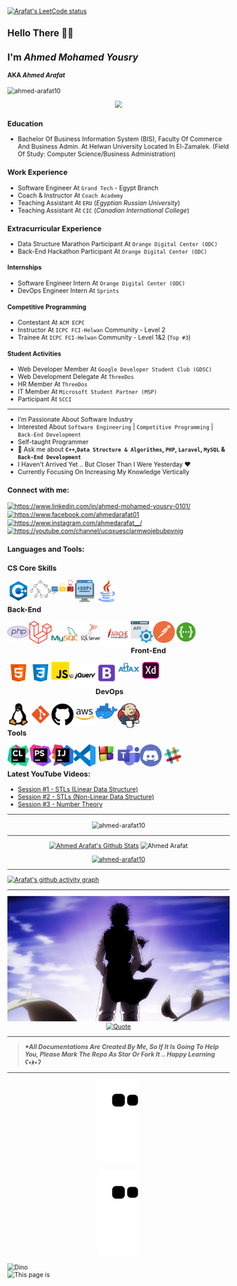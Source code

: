 <div align="left">
 <a href="https://leetcode.com/AhmedArafat">
  <picture>
   <source srcset="https://leetcard.jacoblin.cool/AhmedArafat?theme=light&border=0"
    media="(prefers-color-scheme: light), (prefers-color-scheme: no-preference)" />
   <source srcset="https://leetcard.jacoblin.cool/AhmedArafat?theme=dark&border=0"
    media="(prefers-color-scheme: dark)" />
   <img src="https://leetcard.jacoblin.cool/AhmedArafat?theme=light&border=0" height=140
    alt="Arafat's LeetCode status" />
  </picture>
 </a>
</div>

## Hello There 👋🏻
## I'm _Ahmed Mohamed Yousry_
#### AKA _Ahmed Arafat_
[//]: # ([![Website]&#40;https://img.shields.io/website?label=ahmedarafat.vip&style=for-the-badge&url=https://www.ahmedarafat.vip&#41;]&#40;https://www.ahmedarafat.vip/Home&#41;)
[//]: # (<a href = "https://commits.top/egypt.html" target="_blank"></a>)

 <p align="left"> 
	<img src="https://komarev.com/ghpvc/?username=ahmed-arafat10&label=Profile%20Views&color=0e75b6&style=flat" alt="ahmed-arafat10" />
</p>


<p align="center">
  	<a href="https://github.com/DenverCoder1/readme-typing-svg"><img src="https://readme-typing-svg.herokuapp.com?font=Time+New+Roman&color=36BCF7&size=25&center=true&vCenter=true&width=600&height=100&lines=Software+Engineer;ACM+ECPC+Contestant;Competitive+Programmer;Founder+Of+K-Hub;Laravel+Back-End+Developer;Teaching+Assistant;CS+Instructor;Freelancer;"></a>
</p>

### Education
- Bachelor Of Business Information System (BIS), Faculty Of Commerce And Business Admin. At Helwan University Located In El-Zamalek. (Field Of Study: Computer Science/Business Administration)

### Work Experience
- Software Engineer At `Grand Tech` - Egypt Branch
- Coach & Instructor At `Coach Academy`
- Teaching Assistant At `ERU` (_Egyptian Russian University_)
- Teaching Assistant At `CIC` (_Canadian International College_)

### Extracurricular Experience
- Data Structure Marathon Participant At `Orange Digital Center (ODC)`
- Back-End Hackathon Participant At `Orange Digital Center (ODC)`

#### Internships
- Software Engineer Intern At `Orange Digital Center (ODC)`
- DevOps Engineer Intern At `Sprints`

#### Competitive Programming
- Contestant At `ACM ECPC`
- Instructor At `ICPC FCI-Helwan` Community - Level 2
- Trainee At `ICPC FCI-Helwan` Community - Level 1&2 (`Top #3`)

#### Student Activities
- Web Developer Member At `Google Developer Student Club (GDSC)`
- Web Development Delegate At `ThreeDos`
- HR Member At `ThreeDos`
- IT Member At `Microsoft Student Partner (MSP)`
- Participant At `SCCI`

<hr>

- I’m Passionate About Software Industry
- Interested About `Software Engineering` | `Competitive Programming` | `Back-End Development`
- Self-taught Programmer
- 💬 Ask me about **`C++`,`Data Structure & Algorithms`, `PHP`, `Laravel`, `MySQL` & `Back-End Development`**
- I Haven't Arrived Yet .. But Closer Than I Were Yesterday ❤
- Currently Focusing On Increasing My Knowledge Vertically

<h3>Connect with me:</h3>
<p>
<a href="https://www.linkedin.com/in/ahmed-mohamed-yousry-0101/" 
target="blank"><img align="center" 
                    src="https://raw.githubusercontent.com/rahuldkjain/github-profile-readme-generator/master/src/images/icons/Social/linked-in-alt.svg" 
                    alt="https://www.linkedin.com/in/ahmed-mohamed-yousry-0101/" 
                    height="30" width="40" /></a>
<a href="https://www.facebook.com/ahmedarafat01" 
target="blank"><img align="center" 
                    src="https://raw.githubusercontent.com/rahuldkjain/github-profile-readme-generator/master/src/images/icons/Social/facebook.svg" 
                    alt="https://www.facebook.com/ahmedarafat01" 
                    height="30" width="40" /></a>
<a href="https://www.instagram.com/ahmedarafat__/"
target="blank"><img align="center" 
                    src="https://raw.githubusercontent.com/rahuldkjain/github-profile-readme-generator/master/src/images/icons/Social/instagram.svg" 
                    alt="https://www.instagram.com/ahmedarafat__/" 
                    height="30" width="40" /></a>
<a href="https://youtube.com/channel/UCqXUeSCLARmWOJEBUBPVNIg" 
target="blank"><img align="center" 
                    src="https://raw.githubusercontent.com/rahuldkjain/github-profile-readme-generator/master/src/images/icons/Social/youtube.svg"
                    alt="https://youtube.com/channel/ucqxuesclarmwojebubpvnig" 
                    height="30" width="40" /></a>
</p>

### Languages and Tools:

<h3>CS Core Skills</h3>
<p>
<img align="left" title="C++" alt="C++" width="50px" src="Pics/cpp.webp" />
<img align="left" title="DSA" alt="DSA" width="50px" src="Pics/DSA2.webp" />
<img align="left" title="Solved 700+ Problem On OJs" alt="Solved 700+ Problem On OJs" width="50px" src="Pics/icpc.webp" />
<img align="left" title="OOP" alt="OOP" width="50px" src="Pics/OOP2.webp" />
<img align="left" title="Java" alt="Java" width="50px" src="Pics/java.webp" />
</p>

<br><br>

<h3>Back-End</h3>
<p>
<img align="left" title="PHP8" alt="PHP8" width="50px" src="Pics/php.webp" />
<img align="left" title="laravel" alt="laravel" width="50px" src="Pics/laravel.webp" />
<img align="left" title="MySQL" alt="MySQL" width="60px" src="Pics/mysql.webp" />
<img align="left" title="SQLServer" alt="SQLServer" width="60px" height="50px" src="Pics/sqlserver.webp" />
<img align="left" title="Apache" alt="Apache" width="60px" height="60px" src="Pics/apache.webp" />
<img align="left" title="APIs" alt="APIs" width="50px" src="Pics/api.webp" />
<img align="left" title="PostMan" alt="PostMan" width="50px" src="Pics/postman.webp" />
<img align="left" title="Swagger" alt="Swagger" width="50px" src="Pics/swagger.webp" />
</p>

<br><br>

<h3>Front-End</h3>
<p>
<img align="left" title="HTML5" alt="HTML5" width="50px" src="Pics/html5.webp" />
<img align="left" title="CSS3" alt="CSS3" width="50px" src="Pics/css3.webp" />
<img align="left" title="JavaScript" alt="JavaScript" width="40px" src="Pics/js.webp" />
<img align="left" title="JQuery" alt="JQuery" width="60px" src="Pics/jquery.webp" />
<img align="left" title="Bootstrap 5" alt="Bootstrap 5" width="50px" src="Pics/bootstrap.webp" />
<img align="left" title="AJAX" alt="AJAX" width="50px" src="Pics/ajax.webp" />
<img align="left" title="Adobe XD" alt="Adobe XD" width="50px" src="Pics/adobexd.webp" />
</p>

<br><br>

<h3>DevOps</h3>
<p>
<img align="left" title="Linux" alt="Linux" width="50px" src="Pics/linux.webp" />
<img align="left" title="Git VC" alt="Git VC" width="50px" src="Pics/git.webp" />
<img align="left" title="GitHub" alt="GitHub" width="50px" src="Pics/github.webp" />
<img align="left" title="AWS" alt="AWS" width="50px" src="Pics/AWS.webp" />
<img align="left" title="Docker" alt="Docker" width="50px" src="Pics/Docker.webp" />
<img align="left" title="Jenkins" alt="Jenkins" width="50px" height="55px" src="Pics/Jenkins.webp" />
</p>

<br><br>

<h3>Tools</h3>
<p>
<img align="left" title="CLion" alt="CLion" width="50px" src="Pics/tools/clion.webp" />
<img align="left" title="PHPStorm" alt="PHPStorm" width="50px" src="Pics/tools/phpstorm.webp" />
<img align="left" title="Intellij" alt="Intellij" width="50px" src="Pics/tools/intellij.webp" />
<img align="left" title="VS Code" alt="VS Code" width="50px" src="Pics/tools/vscode.webp" />
<img align="left" title="CodeBlocks" alt="CodeBlocks" width="50px" src="Pics/tools/codeblocks.webp" />
<img align="left" title="Microsoft Teams" alt="Microsoft Teams" width="50px" src="Pics/tools/teams.webp" />
<img align="left" title="Discord" alt="Discord" width="50px" src="Pics/tools/discord.webp" />
<img align="left" title="Slack" alt="Slack" width="50px" src="Pics/tools/slack.webp" />
</p>

<br><br>

<h3 align="left">Latest YouTube Videos:</h3>

- [Session #1 - STLs (Linear Data Structure)](https://youtu.be/q_FXkla98Vo)
- [Session #2 - STLs (Non-Linear Data Structure)](https://youtu.be/E3N6p3cV5YU)
- [Session #3 - Number Theory](https://youtu.be/JaGdOl4cn_0)

<hr>

<p align="center">
<img align="center" 
    src="https://github-readme-streak-stats.herokuapp.com/?user=ahmed-arafat10&" 
    alt="ahmed-arafat10" />
</p>

<hr>


<p align="center">
    <a href="https://github.com/anuraghazra/github-readme-stats">
	    <img alt="Ahmed Arafat's Github Stats" 
             src="https://github-readme-stats.vercel.app/api?username=ahmed-arafat10&show_icons=true&count_private=true&locale=en&theme=react&layout=compact" 
             height="230px"/></a>
	   <img src="https://github-readme-stats.vercel.app/api/top-langs?username=ahmed-arafat10&exclude_repo=Smartys-Android-App-Csharp&langs_count=15&layout=compact&hide=ASP.NET&theme=react" 
            alt="Ahmed Arafat" 
            height="230px"/>
<br/>
</p>


<p align="center">
<a href="https://github.com/ryo-ma/github-profile-trophy">
<img src="https://github-profile-trophy.vercel.app/?username=ahmed-arafat10"
     alt="ahmed-arafat10" />
</a> 
</p>

<hr>

[![Arafat's github activity graph](https://github-readme-activity-graph.vercel.app/graph?username=ahmed-arafat10&theme=github)](https://github.com/ahmed-arafat10/github-readme-activity-graph)

<hr>

<p align = "center">
    <img title="Ging Freecss" alt="Ging" src="Pics/ging.gif" />
	<a href="[https://github.com/piyushsuthar/github-readme-quotes](https://github.com/piyushsuthar/github-readme-quotes)"> <img alt = "Quote" src="https://quotes-github-readme.vercel.app/api?type=horizontal&theme=tokyonight&animation=grow_out_in&quote=Enjoy+The+Little+Detours+To+The+Fullest+..+Because+That's+Where+You'll+Find+The+Things+More+Important+Than+What+You+Want"></a>
</p>

<hr>

> **_*All Documentations Are Created By Me, So If It Is Going To Help You,
Please Mark The Repo As Star Or Fork It .. Happy Learning ʕ•́ᴥ•̀ʔ_**

<hr>

<p align = "center">
	<img src = "https://github.com/Ahmed-Arafat10/Ahmed-Arafat10/blob/output/github-contribution-grid-snake.svg?" alt = "Snake Game"/>
</p>

[website]:https://www.ahmedarafat.vip/Home
[facebook]:https://www.facebook.com/AhmedArafat01
[youtube]: https://youtube.com/channel/UCqXUeSCLARmWOJEBUBPVNIg
[instagram]: https://www.instagram.com/ahmedarafat__/
[linkedin]: https://www.linkedin.com/in/ahmed-mohamed-yousry-0101/


<p align="center">
	<picture>
		  <source media="(prefers-color-scheme: dark)" srcset="https://raw.githubusercontent.com/Ahmed-Arafat10/Ahmed-Arafat10/output/github-contribution-grid-snake-dark.svg">
		  <source media="(prefers-color-scheme: light)" srcset="https://raw.githubusercontent.com/Ahmed-Arafat10/Ahmed-Arafat10/output/github-contribution-grid-snake.svg">
		  <img alt="github contribution grid snake animation" src="https://raw.githubusercontent.com/Ahmed-Arafat10/Ahmed-Arafat10/output/github-contribution-grid-snake.svg">
	</picture>
</p>

<img src="https://github.com/SP-XD/SP-XD/blob/main/images/dino_rounded.gif?raw=true" href="https://github.com/SP-XD" width="700" alt="Dino" /><br>
<img src="https://github.com/SP-XD/SP-XD/blob/main/images/this_page_is.gif?raw=true"  width="300" alt="This page is" />